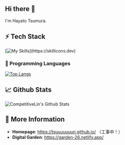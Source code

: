 ## Hi there 👋

I'm Hayato Tsumura.

## ⚡ Tech Stack

[![My Skills](https://skillicons.dev/icons?i=ableton,anaconda,bash,docker,git,github,latex,linux,md,matlab,notion,obsidian,py,pytorch,qt,r,sklearn,vscode,)](https://skillicons.dev)

### 🚀 Programming Languages

  
  [![Top Langs](https://github-readme-stats.vercel.app/api/top-langs/?username=Tsuuuuuuun&show_icons=true&theme=noctis_minimus&border_radius=50&layout=compact)](https://github.com/Tsuuuuuuun/github-readme-stats)

## 📈 Github Stats

![CompetitiveLin's Github Stats](https://github-readme-stats.vercel.app/api?username=Tsuuuuuuun&show_icons=true&count_private=true&custom_title=Tsuuuuuuun's%20Github%20Stats)

## 📝 More Information 

- **Homepage**: <https://tsuuuuuuun.github.io/> （工事中！）
- **Digital Garden**: <https://garden-26.netlify.app/>
